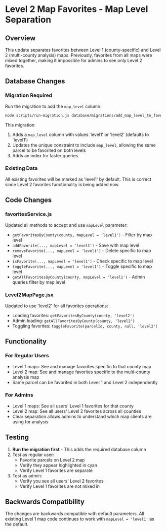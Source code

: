 # Level 2 Map Favorites - Map Level Separation

## Overview
This update separates favorites between Level 1 (county-specific) and Level 2 (multi-county analysis) maps. Previously, favorites from all maps were mixed together, making it impossible for admins to see only Level 2 favorites.

## Database Changes

### Migration Required
Run the migration to add the `map_level` column:

```bash
node scripts/run-migration.js database/migrations/add_map_level_to_favorites.sql
```

This migration:
1. Adds a `map_level` column with values 'level1' or 'level2' (defaults to 'level1')
2. Updates the unique constraint to include `map_level`, allowing the same parcel to be favorited on both levels
3. Adds an index for faster queries

### Existing Data
All existing favorites will be marked as 'level1' by default. This is correct since Level 2 favorites functionality is being added now.

## Code Changes

### favoritesService.js
Updated all methods to accept and use `mapLevel` parameter:
- `getFavoritesByCounty(county, mapLevel = 'level1')` - Filter by map level
- `addFavorite(..., mapLevel = 'level1')` - Save with map level
- `removeFavorite(..., mapLevel = 'level1')` - Delete specific to map level
- `isFavorite(..., mapLevel = 'level1')` - Check specific to map level
- `toggleFavorite(..., mapLevel = 'level1')` - Toggle specific to map level
- `getAllFavoritesByCounty(county, mapLevel = 'level1')` - Admin queries filter by map level

### Level2MapPage.jsx
Updated to use 'level2' for all favorites operations:
- Loading favorites: `getFavoritesByCounty(county, 'level2')`
- Admin loading: `getAllFavoritesByCounty(county, 'level2')`
- Toggling favorites: `toggleFavorite(parcelId, county, null, 'level2')`

## Functionality

### For Regular Users
- Level 1 maps: See and manage favorites specific to that county map
- Level 2 map: See and manage favorites specific to the multi-county analysis map
- Same parcel can be favorited in both Level 1 and Level 2 independently

### For Admins
- Level 1 maps: See all users' Level 1 favorites for that county
- Level 2 map: See all users' Level 2 favorites across all counties
- Clear separation allows admins to understand which map clients are using for analysis

## Testing
1. **Run the migration first** - This adds the required database column
2. Test as regular user:
   - Favorite parcels on Level 2 map
   - Verify they appear highlighted in cyan
   - Verify Level 1 favorites are separate
3. Test as admin:
   - Verify you see all users' Level 2 favorites
   - Verify Level 1 favorites are not mixed in

## Backwards Compatibility
The changes are backwards compatible with default parameters. All existing Level 1 map code continues to work with `mapLevel = 'level1'` as the default.
